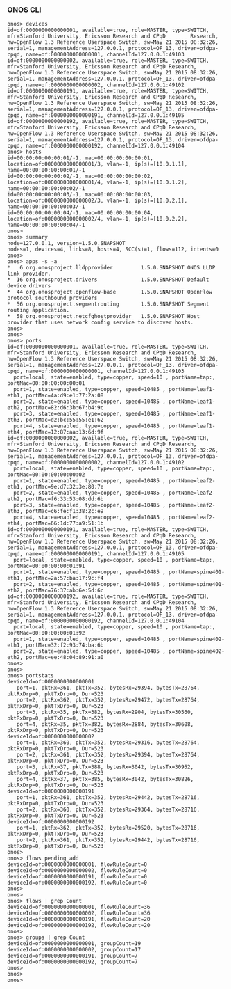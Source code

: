 ### ONOS CLI

    onos> devices
    id=of:0000000000000001, available=true, role=MASTER, type=SWITCH, mfr=Stanford University, Ericsson Research and CPqD        Research, hw=OpenFlow 1.3 Reference Userspace Switch, sw=May 21 2015 08:32:26, serial=1, managementAddress=127.0.0.1, protocol=OF_13, driver=ofdpa-cpqd, name=of:0000000000000001, channelId=127.0.0.1:49103
    id=of:0000000000000002, available=true, role=MASTER, type=SWITCH, mfr=Stanford University, Ericsson Research and CPqD Research, hw=OpenFlow 1.3 Reference Userspace Switch, sw=May 21 2015 08:32:26, serial=1, managementAddress=127.0.0.1, protocol=OF_13, driver=ofdpa-cpqd, name=of:0000000000000002, channelId=127.0.0.1:49102
    id=of:0000000000000191, available=true, role=MASTER, type=SWITCH, mfr=Stanford University, Ericsson Research and CPqD Research, hw=OpenFlow 1.3 Reference Userspace Switch, sw=May 21 2015 08:32:26, serial=1, managementAddress=127.0.0.1, protocol=OF_13, driver=ofdpa-cpqd, name=of:0000000000000191, channelId=127.0.0.1:49105   
    id=of:0000000000000192, available=true, role=MASTER, type=SWITCH, mfr=Stanford University, Ericsson Research and CPqD Research, hw=OpenFlow 1.3 Reference Userspace Switch, sw=May 21 2015 08:32:26, serial=1, managementAddress=127.0.0.1, protocol=OF_13, driver=ofdpa-cpqd, name=of:0000000000000192, channelId=127.0.0.1:49104
    onos> hosts
    id=00:00:00:00:00:01/-1, mac=00:00:00:00:00:01, location=of:0000000000000001/3, vlan=-1, ip(s)=[10.0.1.1], name=00:00:00:00:00:01/-1
    id=00:00:00:00:00:02/-1, mac=00:00:00:00:00:02, location=of:0000000000000001/4, vlan=-1, ip(s)=[10.0.1.2], name=00:00:00:00:00:02/-1
    id=00:00:00:00:00:03/-1, mac=00:00:00:00:00:03, location=of:0000000000000002/3, vlan=-1, ip(s)=[10.0.2.1], name=00:00:00:00:00:03/-1
    id=00:00:00:00:00:04/-1, mac=00:00:00:00:00:04, location=of:0000000000000002/4, vlan=-1, ip(s)=[10.0.2.2], name=00:00:00:00:00:04/-1
    onos> 
    onos> summary
    node=127.0.0.1, version=1.5.0.SNAPSHOT
    nodes=1, devices=4, links=8, hosts=4, SCC(s)=1, flows=112, intents=0
    onos> 
    onos> apps -s -a
    *   6 org.onosproject.lldpprovider         1.5.0.SNAPSHOT ONOS LLDP link provider.
    *  16 org.onosproject.drivers              1.5.0.SNAPSHOT Default device drivers
    *  44 org.onosproject.openflow-base        1.5.0.SNAPSHOT OpenFlow protocol southbound providers
    *  56 org.onosproject.segmentrouting       1.5.0.SNAPSHOT Segment routing application.
    *  58 org.onosproject.netcfghostprovider   1.5.0.SNAPSHOT Host provider that uses network config service to discover hosts. 
    onos> 
    onos> 
    onos> ports
    id=of:0000000000000001, available=true, role=MASTER, type=SWITCH, mfr=Stanford University, Ericsson Research and CPqD Research, hw=OpenFlow 1.3 Reference Userspace Switch, sw=May 21 2015 08:32:26, serial=1, managementAddress=127.0.0.1, protocol=OF_13, driver=ofdpa-cpqd, name=of:0000000000000001, channelId=127.0.0.1:49103
      port=local, state=enabled, type=copper, speed=10 , portName=tap:, portMac=00:00:00:00:00:01
      port=1, state=enabled, type=copper, speed=10485 , portName=leaf1-eth1, portMac=4a:d9:e1:77:2a:08
      port=2, state=enabled, type=copper, speed=10485 , portName=leaf1-eth2, portMac=82:d6:3b:67:b4:9c
      port=3, state=enabled, type=copper, speed=10485 , portName=leaf1-eth3, portMac=d2:bc:55:55:e1:62
      port=4, state=enabled, type=copper, speed=10485 , portName=leaf1-eth4, portMac=12:87:aa:13:6d:9f
    id=of:0000000000000002, available=true, role=MASTER, type=SWITCH, mfr=Stanford University, Ericsson Research and CPqD Research, hw=OpenFlow 1.3 Reference Userspace Switch, sw=May 21 2015 08:32:26, serial=1, managementAddress=127.0.0.1, protocol=OF_13, driver=ofdpa-cpqd, name=of:0000000000000002, channelId=127.0.0.1:49102
      port=local, state=enabled, type=copper, speed=10 , portName=tap:, portMac=00:00:00:00:00:02
      port=1, state=enabled, type=copper, speed=10485 , portName=leaf2-eth1, portMac=9e:d7:32:3e:80:7e
      port=2, state=enabled, type=copper, speed=10485 , portName=leaf2-eth2, portMac=f6:33:53:08:dd:6b
      port=3, state=enabled, type=copper, speed=10485 , portName=leaf2-eth3, portMac=c6:fe:f1:38:2c:e9
      port=4, state=enabled, type=copper, speed=10485 , portName=leaf2-eth4, portMac=66:1d:77:a9:51:1b
    id=of:0000000000000191, available=true, role=MASTER, type=SWITCH, mfr=Stanford University, Ericsson Research and CPqD Research, hw=OpenFlow 1.3 Reference Userspace Switch, sw=May 21 2015 08:32:26, serial=1, managementAddress=127.0.0.1, protocol=OF_13, driver=ofdpa-cpqd, name=of:0000000000000191, channelId=127.0.0.1:49105
      port=local, state=enabled, type=copper, speed=10 , portName=tap:, portMac=00:00:00:00:01:91
      port=1, state=enabled, type=copper, speed=10485 , portName=spine401-eth1, portMac=2a:57:ba:17:9c:f4
      port=2, state=enabled, type=copper, speed=10485 , portName=spine401-eth2, portMac=76:37:ab:6e:5d:6c
    id=of:0000000000000192, available=true, role=MASTER, type=SWITCH, mfr=Stanford University, Ericsson Research and CPqD Research, hw=OpenFlow 1.3 Reference Userspace Switch, sw=May 21 2015 08:32:26, serial=1, managementAddress=127.0.0.1, protocol=OF_13, driver=ofdpa-cpqd, name=of:0000000000000192, channelId=127.0.0.1:49104
      port=local, state=enabled, type=copper, speed=10 , portName=tap:, portMac=00:00:00:00:01:92
      port=1, state=enabled, type=copper, speed=10485 , portName=spine402-eth1, portMac=32:f2:93:74:ba:6b
      port=2, state=enabled, type=copper, speed=10485 , portName=spine402-eth2, portMac=ee:48:04:89:91:a0
    onos> 
    onos> 
    onos> portstats
    deviceId=of:0000000000000001
       port=1, pktRx=361, pktTx=352, bytesRx=29394, bytesTx=28764, pktRxDrp=0, pktTxDrp=0, Dur=523
       port=2, pktRx=362, pktTx=352, bytesRx=29472, bytesTx=28764, pktRxDrp=0, pktTxDrp=0, Dur=523
       port=3, pktRx=35, pktTx=382, bytesRx=2904, bytesTx=30560, pktRxDrp=0, pktTxDrp=0, Dur=523
       port=4, pktRx=35, pktTx=382, bytesRx=2884, bytesTx=30608, pktRxDrp=0, pktTxDrp=0, Dur=523
    deviceId=of:0000000000000002
       port=1, pktRx=360, pktTx=352, bytesRx=29316, bytesTx=28764, pktRxDrp=0, pktTxDrp=0, Dur=523
       port=2, pktRx=361, pktTx=352, bytesRx=29394, bytesTx=28764, pktRxDrp=0, pktTxDrp=0, Dur=523
       port=3, pktRx=37, pktTx=388, bytesRx=3042, bytesTx=30952, pktRxDrp=0, pktTxDrp=0, Dur=523
       port=4, pktRx=37, pktTx=385, bytesRx=3042, bytesTx=30826, pktRxDrp=0, pktTxDrp=0, Dur=523
    deviceId=of:0000000000000191
       port=1, pktRx=361, pktTx=352, bytesRx=29442, bytesTx=28716, pktRxDrp=0, pktTxDrp=0, Dur=523
       port=2, pktRx=360, pktTx=352, bytesRx=29364, bytesTx=28716, pktRxDrp=0, pktTxDrp=0, Dur=523
    deviceId=of:0000000000000192
       port=1, pktRx=362, pktTx=352, bytesRx=29520, bytesTx=28716, pktRxDrp=0, pktTxDrp=0, Dur=523
       port=2, pktRx=361, pktTx=352, bytesRx=29442, bytesTx=28716, pktRxDrp=0, pktTxDrp=0, Dur=523
    onos> 
    onos> flows pending_add
    deviceId=of:0000000000000001, flowRuleCount=0
    deviceId=of:0000000000000002, flowRuleCount=0
    deviceId=of:0000000000000191, flowRuleCount=0
    deviceId=of:0000000000000192, flowRuleCount=0
    onos> 
    onos> 
    onos> flows | grep Count
    deviceId=of:0000000000000001, flowRuleCount=36
    deviceId=of:0000000000000002, flowRuleCount=36
    deviceId=of:0000000000000191, flowRuleCount=20
    deviceId=of:0000000000000192, flowRuleCount=20
    onos> 
    onos> groups | grep Count
    deviceId=of:0000000000000001, groupCount=19
    deviceId=of:0000000000000002, groupCount=17
    deviceId=of:0000000000000191, groupCount=7
    deviceId=of:0000000000000192, groupCount=7
    onos> 
    onos> 
    onos> 

